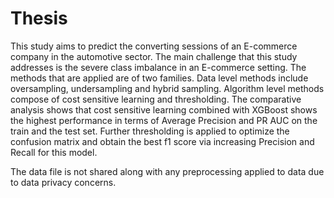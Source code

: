 # Thesis

This study aims to predict the converting sessions of an E-commerce company in the automotive sector. The main challenge that this study addresses is the severe class imbalance in an E-commerce setting.  The methods that are applied are of two families. Data level methods include oversampling, undersampling and hybrid sampling. Algorithm level methods compose of cost sensitive learning and thresholding. The comparative analysis shows that cost sensitive learning combined with XGBoost shows the highest performance in terms of Average Precision and PR AUC on the train and the test set. Further thresholding is applied to optimize the confusion matrix and obtain the best f1 score via increasing Precision and Recall for this model.

The data file is not shared along with any preprocessing applied to data due to data privacy concerns.
